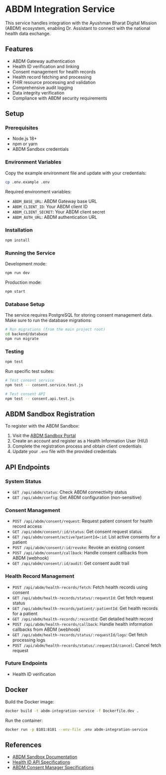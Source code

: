 # ABDM Integration Service

This service handles integration with the Ayushman Bharat Digital Mission (ABDM) ecosystem, enabling Dr. Assistant to connect with the national health data exchange.

## Features

- ABDM Gateway authentication
- Health ID verification and linking
- Consent management for health records
- Health record fetching and processing
- FHIR resource processing and validation
- Comprehensive audit logging
- Data integrity verification
- Compliance with ABDM security requirements

## Setup

### Prerequisites

- Node.js 18+
- npm or yarn
- ABDM Sandbox credentials

### Environment Variables

Copy the example environment file and update with your credentials:

```bash
cp .env.example .env
```

Required environment variables:

- `ABDM_BASE_URL`: ABDM Gateway base URL
- `ABDM_CLIENT_ID`: Your ABDM client ID
- `ABDM_CLIENT_SECRET`: Your ABDM client secret
- `ABDM_AUTH_URL`: ABDM authentication URL

### Installation

```bash
npm install
```

### Running the Service

Development mode:

```bash
npm run dev
```

Production mode:

```bash
npm start
```

### Database Setup

The service requires PostgreSQL for storing consent management data. Make sure to run the database migrations:

```bash
# Run migrations (from the main project root)
cd backend/database
npm run migrate
```

### Testing

```bash
npm test
```

Run specific test suites:

```bash
# Test consent service
npm test -- consent.service.test.js

# Test consent API
npm test -- consent.api.test.js
```

## ABDM Sandbox Registration

To register with the ABDM Sandbox:

1. Visit the [ABDM Sandbox Portal](https://sandbox.abdm.gov.in/)
2. Create an account and register as a Health Information User (HIU)
3. Complete the registration process and obtain client credentials
4. Update your `.env` file with the provided credentials

## API Endpoints

### System Status
- `GET /api/abdm/status`: Check ABDM connectivity status
- `GET /api/abdm/config`: Get ABDM configuration (non-sensitive)

### Consent Management
- `POST /api/abdm/consent/request`: Request patient consent for health record access
- `GET /api/abdm/consent/:id/status`: Get consent request status
- `GET /api/abdm/consent/active?patientId=:id`: List active consents for a patient
- `POST /api/abdm/consent/:id/revoke`: Revoke an existing consent
- `POST /api/abdm/consent/callback`: Handle consent callbacks from ABDM (webhook)
- `GET /api/abdm/consent/:id/audit`: Get consent audit trail

### Health Record Management
- `POST /api/abdm/health-records/fetch`: Fetch health records using consent
- `GET /api/abdm/health-records/status/:requestId`: Get fetch request status
- `GET /api/abdm/health-records/patient/:patientId`: Get health records for a patient
- `GET /api/abdm/health-records/:recordId`: Get detailed health record
- `POST /api/abdm/health-records/callback`: Handle health information callbacks from ABDM (webhook)
- `GET /api/abdm/health-records/status/:requestId/logs`: Get fetch processing logs
- `POST /api/abdm/health-records/status/:requestId/cancel`: Cancel fetch request

### Future Endpoints
- Health ID verification

## Docker

Build the Docker image:

```bash
docker build -t abdm-integration-service -f Dockerfile.dev .
```

Run the container:

```bash
docker run -p 8101:8101 --env-file .env abdm-integration-service
```

## References

- [ABDM Sandbox Documentation](https://sandbox.abdm.gov.in/docs/)
- [Health ID API Specifications](https://sandbox.abdm.gov.in/docs/healthid)
- [ABDM Consent Manager Specifications](https://sandbox.abdm.gov.in/docs/consent-manager)
